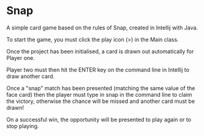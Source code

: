 # Snap

A simple card game based on the rules of Snap, created in Intellij with Java.

To start the game, you must click the play icon (>) in the Main class.

Once the project has been initialised, a card is drawn out automatically for Player one.

Player two must then hit the ENTER key on the command line in Intellij to draw another card.

Once a "snap" match has been presented (matching the same value of the face card) then the player must type in snap in the command line to claim the victory, otherwise the chance will be missed and another card must be drawn!

On a successful win, the opportunity will be presented to play again or to stop playing.
